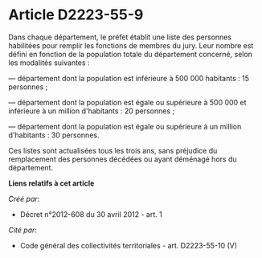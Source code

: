 # Article D2223-55-9

Dans  chaque département, le préfet établit une liste des personnes  habilitées pour remplir les fonctions de membres du
jury. Leur nombre  est défini en fonction de la population totale du département concerné,  selon les modalités suivantes : 

― département dont la population est inférieure à 500 000 habitants : 15 personnes ; 

― département dont la population est égale ou supérieure à 500 000 et inférieure à un million d'habitants : 20 personnes ; 

― département dont la population est égale ou supérieure à un million d'habitants : 30 personnes. 

Ces listes sont actualisées tous les trois ans, sans préjudice du  remplacement des personnes décédées ou ayant déménagé hors
du  département.

**Liens relatifs à cet article**

_Créé par_:

  - Décret n°2012-608 du 30 avril 2012 - art. 1

_Cité par_:

  - Code général des collectivités territoriales - art. D2223-55-10 (V)
